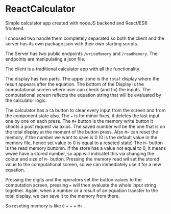 # ReactCalculator


Simple calculator app created with nodeJS backend and React/ES6 frontend.

I choosed two handle them completely separated so both the client and the server has its own package.json with their own starting scripts.

The Server has two public endpoints `/writeMemory` and `/readMemory`. The endpoints are manipulating a json file.

The client is a traditional calculator app with all the functionality.

The display has two parts. The upper zone is the `total` display where the result appears after the equation. The bottom of the Display is the computational screen where user can check (and fix) the inputs. The computational screen reflects the equation string that will be evaluated by the calculator logic. 

The calculator has a `CA` button to clear every input from the screen and from the component state also.
The `←` is for minor fixes, it deletes the last input one by one on each press.
The `M+` button is the memory write button it shoots a post request via axios. The saved number will be the one that is on the total display at the moment of the button press. Also `M+` can reset the memory, if the number we want to save is 0 (0 is the default value in the memory file, hence set value to 0 is equal to a reseted state)
The `M-` button is the read memory buttomn. If the store has a value not equal to 0, it means wwee have a stored number, so app will indicatet this via changing the colour and size of `M-` button. Pressing the memory read wil set the stored value to the computational screen, so we can immediately use it for a new equation.

Pressing the digits and the operators set the button values to the computation screen, pressing `=` will then evaluate the whole input string together.
Again, when a number or a result of an equation transfer to the total display, we can save it to the memory from there.

So reseting memory is like  `0` + `=` + `M+` . 